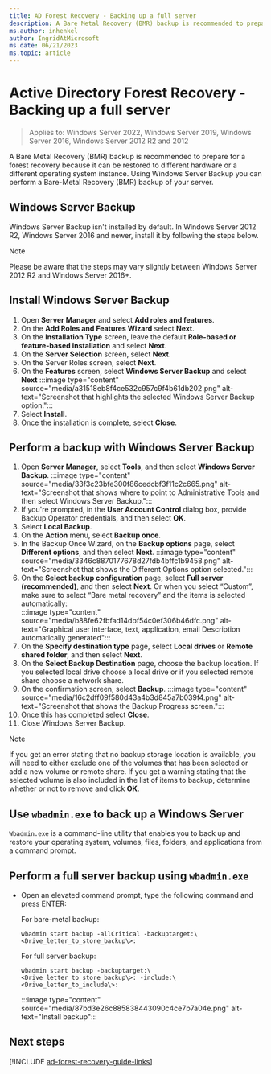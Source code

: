 ```yaml
---
title: AD Forest Recovery - Backing up a full server 
description: A Bare Metal Recovery (BMR) backup is recommended to prepare for a forest recovery because it can be restored to different hardware or a different operating system instance. Using Windows Server Backup you can perform a Bare-Metal Recovery (BMR) backup of your server. 
ms.author: inhenkel
author: IngridAtMicrosoft
ms.date: 06/21/2023
ms.topic: article
---
```


# Active Directory Forest Recovery - Backing up a full server

> Applies to: Windows Server 2022, Windows Server 2019, Windows Server 2016, Windows Server 2012 R2 and 2012

A Bare Metal Recovery (BMR) backup is recommended to prepare for a forest recovery because it can be restored to different hardware or a different operating system instance. Using Windows Server Backup you can perform a Bare-Metal Recovery (BMR) backup of your server.

## Windows Server Backup

Windows Server Backup isn't installed by default. In Windows Server 2012 R2, Windows Server 2016 and newer, install it by following the steps below.

> [!NOTE]
> Please be aware that the steps may vary slightly between Windows Server 2012 R2 and Windows Server 2016+.

## Install Windows Server Backup

1. Open **Server Manager** and select **Add roles and features**.
1. On the **Add Roles and Features Wizard** select **Next**.
1. On the **Installation Type** screen, leave the default **Role-based or feature-based installation** and select **Next**.
1. On the **Server Selection** screen, select **Next**.
1. On the Server Roles screen, select **Next**.
1. On the **Features** screen, select **Windows Server Backup** and select **Next**
    :::image type="content" source="media/a31518eb8f4ce532c957c9f4b61db202.png" alt-text="Screenshot that highlights the selected Windows Server Backup option.":::
1. Select **Install**.
1. Once the installation is complete, select **Close**.

## Perform a backup with Windows Server Backup

1. Open **Server Manager**, select **Tools**, and then select **Windows Server Backup**.
    :::image type="content" source="media/33f3c23bfe300f86cedcbf3f11c2c665.png" alt-text="Screenshot that shows where to point to Administrative Tools and then select Windows Server Backup.":::
1. If you're prompted, in the **User Account Control** dialog box, provide Backup Operator credentials, and then select **OK**.
1. Select **Local Backup**.
1. On the **Action** menu, select **Backup once**.
1. In the Backup Once Wizard, on the **Backup options** page, select **Different options**, and then select **Next**.
    :::image type="content" source="media/3346c8870177678d27fdb4bffc1b9458.png" alt-text="Screenshot that shows the Different Options option selected.":::
1. On the **Select backup configuration** page, select **Full server (recommended)**, and then select **Next**.  Or when you select “Custom”, make sure to select “Bare metal recovery” and the items is selected automatically:  
    :::image type="content" source="media/b88fe62fbfad14dbf54c0ef306b46dfc.png" alt-text="Graphical user interface, text, application, email Description automatically generated":::
1. On the **Specify destination type** page, select **Local drives** or **Remote
    shared folder**, and then select **Next**.
1. On the **Select Backup Destination** page, choose the backup location. If you selected local drive choose a local drive or if you selected remote share choose a network share.
1. On the confirmation screen, select **Backup**.
    :::image type="content" source="media/16c2dff09f580d43a4b3d845a7b039f4.png" alt-text="Screenshot that shows the Backup Progress screen.":::
1. Once this has completed select **Close**.
1. Close Windows Server Backup.

> [!NOTE]
> If you get an error stating that no backup storage location is available, you will need to either exclude one of the volumes that has been selected or add a new volume or remote share. If you get a warning stating that the selected volume is also included in the list of items to backup, determine whether or not to remove and click **OK**.

## Use `wbadmin.exe` to back up a Windows Server

`Wbadmin.exe` is a command-line utility that enables you to back up and restore your operating system, volumes, files, folders, and applications from a command prompt.

## Perform a full server backup using `wbadmin.exe`

- Open an elevated command prompt, type the following command and press ENTER:

    For bare-metal backup:

    `wbadmin start backup -allCritical -backuptarget:\<Drive_letter_to_store_backup\>:`

    For full server backup:

    `wbadmin start backup -backuptarget:\<Drive_letter_to_store_backup\>: -include:\<Drive_letter_to_include\>:`

    :::image type="content" source="media/87bd3e26c885838443090c4ce7b7a04e.png" alt-text="Install backup":::

## Next steps

[!INCLUDE [ad-forest-recovery-guide-links](includes/ad-forest-recovery-guide-links.md)]